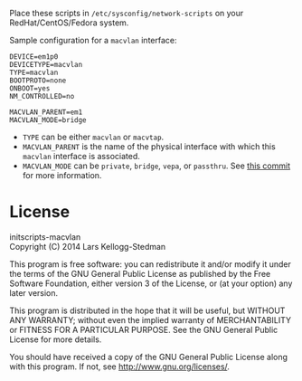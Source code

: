 Place these scripts in `/etc/sysconfig/network-scripts` on your
RedHat/CentOS/Fedora system.

Sample configuration for a `macvlan` interface:

    DEVICE=em1p0
    DEVICETYPE=macvlan
    TYPE=macvlan
    BOOTPROTO=none
    ONBOOT=yes
    NM_CONTROLLED=no

    MACVLAN_PARENT=em1
    MACVLAN_MODE=bridge

- `TYPE` can be either `macvlan` or `macvtap`.
- `MACVLAN_PARENT` is the name of the physical interface with which
  this `macvlan` interface is associated.
- `MACVLAN_MODE` can be `private`, `bridge`, `vepa`, or `passthru`.
  See [this commit][1] for more information.

[1]: https://git.kernel.org/cgit/linux/kernel/git/torvalds/linux.git/commit/?id=618e1b7482f7a8a4c6c6e8ccbe140e4c331df4e9
 
License
=======

initscripts-macvlan  
Copyright (C) 2014 Lars Kellogg-Stedman

This program is free software: you can redistribute it and/or modify
it under the terms of the GNU General Public License as published by
the Free Software Foundation, either version 3 of the License, or
(at your option) any later version.

This program is distributed in the hope that it will be useful,
but WITHOUT ANY WARRANTY; without even the implied warranty of
MERCHANTABILITY or FITNESS FOR A PARTICULAR PURPOSE.  See the
GNU General Public License for more details.

You should have received a copy of the GNU General Public License
along with this program.  If not, see <http://www.gnu.org/licenses/>.

